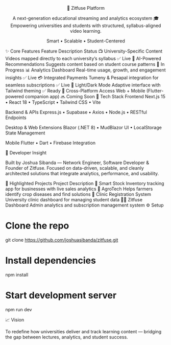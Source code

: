 <div align="center">
🚀 Zitfuse Platform

A next-generation educational streaming and analytics ecosystem
🎓 Empowering universities and students with structured, syllabus-aligned video learning.








Smart • Scalable • Student-Centered

</div>
✨ Core Features
Feature	Description	Status
📺 University-Specific Content	Videos mapped directly to each university’s syllabus	✅ Live
🧠 AI-Powered Recommendations	Suggests content based on student course patterns	🚧 In Progress
📊 Analytics Dashboard	Real-time usage, growth, and engagement insights	✅ Live
💳 Integrated Payments	Tumeny & Pesapal integration for seamless subscriptions	✅ Live
🌙 Light/Dark Mode	Adaptive interface with Tailwind theming	✅ Ready
📱 Cross-Platform Access	Web + Mobile (Flutter-powered companion app)	🔜 Coming Soon
🧩 Tech Stack
Frontend
Next.js 15 • React 18 • TypeScript • Tailwind CSS • Vite

Backend & APIs
Express.js • Supabase • Axios • Node.js • RESTful Endpoints

Desktop & Web Extensions
Blazor (.NET 8) • MudBlazor UI • LocalStorage State Management

Mobile
Flutter • Dart • Firebase Integration

🧠 Developer Insight

Built by Joshua Sibanda — Network Engineer, Software Developer & Founder of Zitfuse.
Focused on data-driven, scalable, and cleanly architected solutions that integrate analytics, performance, and usability.

🧰 Highlighted Projects
Project	Description
🌾 Smart Stock	Inventory tracking app for businesses with live sales analytics
🧬 AgroTech	Helps farmers identify crop diseases and find solutions
🏥 Clinic Registration System	University clinic dashboard for managing student data
🧑‍💻 Zitfuse Dashboard	Admin analytics and subscription management system
⚙️ Setup
# Clone the repo
git clone https://github.com/joshuasibanda/zitfuse.git

# Install dependencies
npm install

# Start development server
npm run dev

📈 Vision

To redefine how universities deliver and track learning content — bridging the gap between lectures, analytics, and student success.
